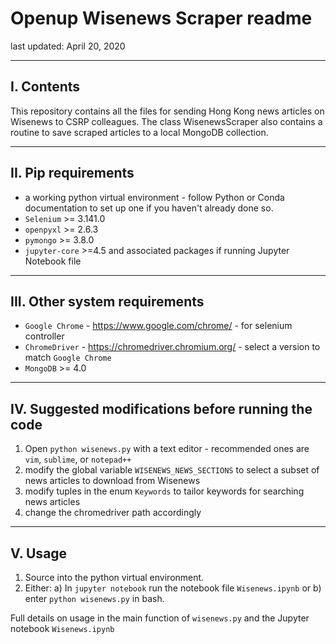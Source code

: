 # Openup Wisenews Scraper readme
last updated: April 20, 2020

---

## I. Contents
This repository contains all the files for sending Hong Kong news articles on Wisenews to CSRP colleagues. 
The class WisenewsScraper also contains a routine to save scraped articles to a local MongoDB collection.

---

## II. Pip requirements
+ a working python virtual environment - follow Python or Conda documentation to set up one if you haven't already done so.
+ `Selenium` >= 3.141.0
+ `openpyxl` >= 2.6.3
+ `pymongo` >= 3.8.0
+ `jupyter-core` >=4.5 and associated packages if running Jupyter Notebook file

---

## III. Other system requirements
+ `Google Chrome` - https://www.google.com/chrome/ - for selenium controller
+ `ChromeDriver` - https://chromedriver.chromium.org/ - select a version to match `Google Chrome`
+ `MongoDB` >= 4.0

---

## IV. Suggested modifications before running the code
1. Open `python wisenews.py` with a text editor - recommended ones are `vim`, `sublime`, or `notepad++`
2. modify the global variable `WISENEWS_NEWS_SECTIONS` to select a subset of news articles to download from Wisenews
3. modify tuples in the enum `Keywords` to tailor keywords for searching news articles
4. change the chromedriver path accordingly

---

## V. Usage
1. Source into the python virtual environment.
2. Either: a) In `jupyter notebook` run the notebook file `Wisenews.ipynb` or b) enter `python wisenews.py` in bash.

Full details on usage in the main function of `wisenews.py` and the Jupyter notebook `Wisenews.ipynb` 